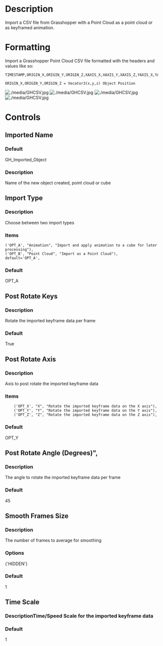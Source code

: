 
# Description
Import a CSV file from Grasshopper with a Point Cloud as a point cloud or as keyframed animation.

# Formatting
Import a Grasshopper Point Cloud CSV file formatted with the headers and values like so:
```csv
TIMESTAMP,ORIGIN_X,ORIGIN_Y,ORIGIN_Z,XAXIS_X,XAXIS_Y,XAXIS_Z,YAXIS_X,YAXIS_Y,YAXIS_Z,STATE
```
```csv
ORIGIN_X,ORIGIN_Y,ORIGIN_Z = Vecator3(x,y,z) Object Position
```
![./media/GHCSV.jpg](./media/GHCSV_import.jpg)
![./media/GHCSV.jpg](./media/GHCSV.jpg)
![./media/GHCSV.jpg](./media/GHCSV_animated.jpg)
![./media/GHCSV.jpg](./media/GHCSV_PointCloud.jpg)


# Controls

## Imported Name
### Default
GH_Imported_Object
### Description
Name of the new object created, point cloud or cube

## Import Type
### Description
Choose between two import types
### Items
    ('OPT_A', "Animation", "Import and apply animation to a cube for later processing"),
    ('OPT_B', "Point Cloud", "Import as a Point Cloud"),
    default='OPT_A',
### Default
OPT_A

## Post Rotate Keys
### Description
Rotate the imported keyframe data per frame
### Default
True

## Post Rotate Axis
### Description
Axis to post rotate the imported keyframe data
### Items
        ('OPT_X', "X", "Rotate the imported keyframe data on the X axis"),
        ('OPT_Y', "Y", "Rotate the imported keyframe data on the Y axis"),
        ('OPT_Z', "Z", "Rotate the imported keyframe data on the Z axis"),
### Default
OPT_Y

## Post Rotate Angle (Degrees)",
### Description
The angle to rotate the imported keyframe data per frame
### Default
45


## Smooth Frames Size
### Description
The number of frames to average for smoothing
### Options
{'HIDDEN'}
### Default
1


## Time Scale
### DescriptionTime/Speed Scale for the imported keyframe data
### Default
1